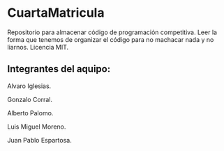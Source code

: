 # CuartaMatricula
Repositorio para almacenar código de programación competitiva. 
Leer la forma que tenemos de organizar el código para no machacar nada y no liarnos.
Licencia MIT.
## Integrantes del aquipo:
Alvaro Iglesias.

Gonzalo Corral.

Alberto Palomo.

Luis Miguel Moreno.

Juan Pablo Espartosa.

